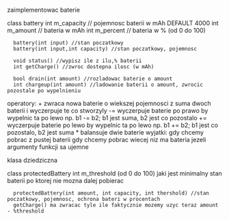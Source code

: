 zaimplementowac baterie

class battery
      int m_capacity // pojemnosc baterii w mAh DEFAULT 4000
      int m_amount // bateria w mAh
      int m_percent // bateria w % (od 0 do 100)

      battery(int input) //stan poczatkowy
      battery(int input,int capacity) //stan poczatkowy, pojemnosc

      void status() //wypisz ile z ilu,% baterii
      int getCharge() //zwroc dostepna ilosc (w mAh)
      
      bool drain(int amount) //rozladowac baterie o amount
      int chargeup(int amount) //ladowanie baterii o amount, zwrocic pozostale po wypelnieniu

operatory:
	+ zwraca nowa baterie o wiekszej pojemnosci z suma dwoch baterii i wyczerpuje te co stworzyly
	-= wyczerpuje baterie po prawo by wypelnic ta po lewo np. b1 -= b2; b1 jest suma, b2 jest co pozostalo
	+= wyczerpuje baterie po lewo by wypelnic ta po lewo np. b1 += b2; b1 jest co pozostalo, b2 jest suma
	* balansuje dwie baterie
wyjatki:
	gdy chcemy pobrac z pustej baterii
	gdy chcemy pobrac wiecej niz ma bateria
	jezeli argumenty funkcji sa ujemne


klasa dziedziczna

class protectedBattery
      int m_threshold (od 0 do 100) jaki jest minimalny stan baterii po ktorej nie mozna dalej pobierac

      protectedBattery(int amount, int capacity, int thershold) //stan poczatkowy, pojemnosc, ochrona bateri w procentach
      getCharge() ma zwracac tyle ile faktycznie mozemy uzyc teraz amount - %threshold


